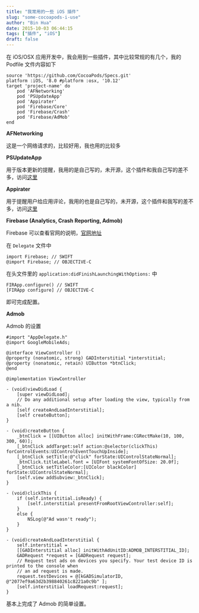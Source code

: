 ```yaml
---
title: "我常用的一些 iOS 插件"
slug: "some-cocoapods-i-use"
author: "Bin Hua"
date: 2015-10-03 06:44:15
tags: ["插件", "iOS"]
draft: false
---
```


在 iOS/OSX 应用开发中，我会用到一些插件，其中比较常规的有几个，我的 Podfile 文件内容如下

```
source 'https://github.com/CocoaPods/Specs.git'
platform :iOS, '8.0 #platform :osx, '10.12'
target 'project-name' do
	pod 'AFNetworking'
	pod 'PSUpdateApp'
	pod 'Appirater'
	pod 'Firebase/Core'
	pod 'Firebase/Crash'
	pod 'Firebase/AdMob'
end
```

**AFNetworking**

这是一个网络请求的，比较好用，我也用的比较多

**PSUpdateApp**

用于版本更新的提醒，我用的是自己写的，未开源，这个插件和我自己写的差不多，访问[这里](https://github.com/danielebogo/PSUpdateApp)

**Appirater**

用于提醒用户给应用评论，我用的也是自己写的，未开源，这个插件和我写的差不多，访问[这里](https://github.com/arashpayan/appirater)

**Firebase (Analytics, Crash Reporting, Admob)**

Firebase 可以查看官网的说明，[官网地址](https://firebase.google.com/)

在 `Delegate` 文件中

```
import Firebase; // SWIFT
@import Firebase; // OBJECTIVE-C
```

在头文件里的 `application:didFinishLaunchingWithOptions:` 中

```
FIRApp.configure() // SWIFT
[FIRApp configure] // OBJECTIVE-C
```

即可完成配置。

**Admob**

Admob 的设置

```
#import "AppDelegate.h"
@import GoogleMobileAds;

@interface ViewController ()
@property (nonatomic, strong) GADInterstitial *interstitial;
@property (nonatomic, retain) UIButton *btnClick;
@end

@implementation ViewController

- (void)viewDidLoad {
    [super viewDidLoad];
    // Do any additional setup after loading the view, typically from a nib.
    [self createAndLoadInterstitial];
    [self createButton];
}

- (void)createButton {
    _btnClick = [[UIButton alloc] initWithFrame:CGRectMake(10, 100, 300, 60)];
    [_btnClick addTarget:self action:@selector(clickThis) forControlEvents:UIControlEventTouchUpInside];
    [_btnClick setTitle:@"click" forState:UIControlStateNormal];
    _btnClick.titleLabel.font = [UIFont systemFontOfSize: 20.0f];
    [_btnClick setTitleColor:[UIColor blackColor] forState:UIControlStateNormal];
    [self.view addSubview:_btnClick];
}

- (void)clickThis {
    if (self.interstitial.isReady) {
        [self.interstitial presentFromRootViewController:self];
    }
    else {
        NSLog(@"Ad wasn't ready");
    }
}

- (void)createAndLoadInterstitial {
    self.interstitial =
    [[GADInterstitial alloc] initWithAdUnitID:ADMOB_INTERSTITIAL_ID];
    GADRequest *request = [GADRequest request];
    // Request test ads on devices you specify. Your test device ID is printed to the console when
    // an ad request is made.
    request.testDevices = @[kGADSimulatorID, @"2077ef9a63d2b398840261c8221a0c9b" ];
    [self.interstitial loadRequest:request];
}
```

基本上完成了 Admob 的简单设置。